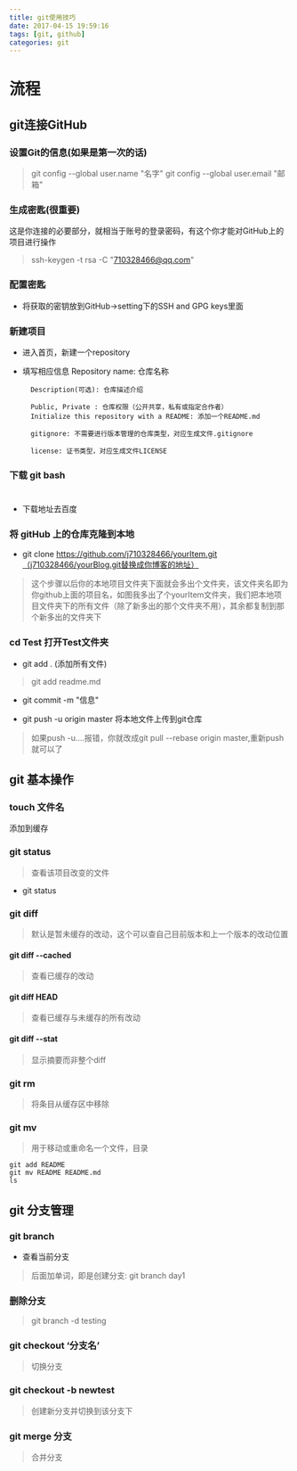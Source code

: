 ```yaml
---
title: git使用技巧
date: 2017-04-15 19:59:16
tags: [git, github]
categories: git
---
```


# 流程

## git连接GitHub

### 设置Git的信息(如果是第一次的话)
> git config --global user.name "名字"
> git config --global user.email "邮箱"

### 生成密匙(很重要)
这是你连接的必要部分，就相当于账号的登录密码，有这个你才能对GitHub上的项目进行操作
>  ssh-keygen -t rsa -C "710328466@qq.com"

### 配置密匙

* 将获取的密钥放到GitHub->setting下的SSH and GPG keys里面

### 新建项目

* 进入首页，新建一个repository

* 填写相应信息
        Repository name: 仓库名称

        Description(可选): 仓库描述介绍

        Public, Private : 仓库权限（公开共享，私有或指定合作者）
        Initialize this repository with a README: 添加一个README.md

        gitignore: 不需要进行版本管理的仓库类型，对应生成文件.gitignore

        license: 证书类型，对应生成文件LICENSE

### 下载 git bash
 #
* 下载地址去百度

### 将 gitHub 上的仓库克隆到本地
* git clone https://github.com/j710328466/yourItem.git（j710328466/yourBlog.git替换成你博客的地址）
>  这个步骤以后你的本地项目文件夹下面就会多出个文件夹，该文件夹名即为你github上面的项目名，如图我多出了个yourItem文件夹，我们把本地项目文件夹下的所有文件（除了新多出的那个文件夹不用），其余都复制到那个新多出的文件夹下

### cd Test 打开Test文件夹
* git add .    (添加所有文件)
> git add readme.md

* git commit -m "信息" 

* git push -u origin master  将本地文件上传到git仓库
>  如果push -u....报错，你就改成git pull --rebase origin master,重新push就可以了

## git 基本操作
### touch 文件名
添加到缓存

### git status
> 查看该项目改变的文件
* git status 

### git diff 
> 默认是暂未缓存的改动，这个可以查自己目前版本和上一个版本的改动位置

#### git diff --cached 
> 查看已缓存的改动

#### git diff HEAD 
> 查看已缓存与未缓存的所有改动

#### git diff --stat
> 显示摘要而非整个diff

### git rm 
> 将条目从缓存区中移除

### git mv
> 用于移动或重命名一个文件，目录
```
git add README
git mv README README.md
ls
```

## git 分支管理
### git branch
* 查看当前分支
> 后面加单词，即是创建分支: git branch day1

### 删除分支
> git branch -d testing

### git checkout ‘分支名’
> 切换分支

### git checkout -b newtest
>创建新分支并切换到该分支下

### git merge 分支
> 合并分支




